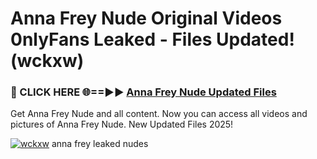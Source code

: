 # Anna Frey Nude Original Videos 0nlyFans Leaked - Files Updated! (wckxw)

<h3>🔴 CLICK HERE 🌐==►► <a href="https://tinyurl.com/4mcuefdz" rel="nofollow">Anna Frey Nude Updated Files</a></h3>

Get Anna Frey Nude and all content. Now you can access all videos and pictures of Anna Frey Nude. New Updated Files 2025!

[![wckxw](https://i.imgur.com/StAQSOY.gif)](https://tinyurl.com/4mcuefdz)
anna frey leaked nudes